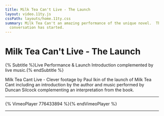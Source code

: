 ```yaml
---
title: Milk Tea Can't Live - The Launch
layout: video.11ty.js
cssPath: layouts/home.11ty.css
summary: Milk Tea Can't an amazing performance of the unique novel.  The
  conversation has started.
---
```


# Milk Tea Can't Live - The Launch

{% Subtitle %}Live Performance & Launch Introduction complemented by live music.{% endSubtitle %}

Milk Tea Cant Live - Clever footage by Paul Ikin of the launch of Milk Tea Cant including an introduction by the author and music performed by Duncan Silcock complementing an interpretation from the book.

---

{% VimeoPlayer 776433894 %}{% endVimeoPlayer %}

---
